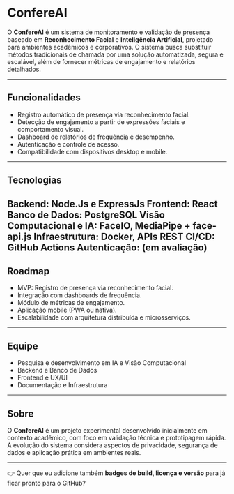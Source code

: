 # ConfereAI

O **ConfereAI** é um sistema de monitoramento e validação de presença baseado em **Reconhecimento Facial** e **Inteligência Artificial**, projetado para ambientes acadêmicos e corporativos.
O sistema busca substituir métodos tradicionais de chamada por uma solução automatizada, segura e escalável, além de fornecer métricas de engajamento e relatórios detalhados.

---

## Funcionalidades

* Registro automático de presença via reconhecimento facial.
* Detecção de engajamento a partir de expressões faciais e comportamento visual.
* Dashboard de relatórios de frequência e desempenho.
* Autenticação e controle de acesso.
* Compatibilidade com dispositivos desktop e mobile.

---

## Tecnologias

**Backend:** Node.Js e ExpressJs
**Frontend:** React
**Banco de Dados:** PostgreSQL
**Visão Computacional e IA:** FaceIO, MediaPipe + face-api.js
**Infraestrutura:** Docker, APIs REST
**CI/CD:** GitHub Actions
**Autenticação:** (em avaliação)
---

## Roadmap

* MVP: Registro de presença via reconhecimento facial.
* Integração com dashboards de frequência.
* Módulo de métricas de engajamento.
* Aplicação mobile (PWA ou nativa).
* Escalabilidade com arquitetura distribuída e microsserviços.

---

## Equipe

* Pesquisa e desenvolvimento em IA e Visão Computacional
* Backend e Banco de Dados
* Frontend e UX/UI
* Documentação e Infraestrutura

---

## Sobre

O **ConfereAI** é um projeto experimental desenvolvido inicialmente em contexto acadêmico, com foco em validação técnica e prototipagem rápida. A evolução do sistema considera aspectos de privacidade, segurança de dados e aplicação prática em ambientes reais.

---

👉 Quer que eu adicione também **badges de build, licença e versão** para já ficar pronto para o GitHub?
